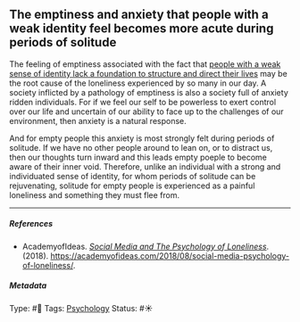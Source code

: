 ## The emptiness and anxiety that people with a weak identity feel becomes more acute during periods of solitude

The feeling of emptiness associated with the fact that [people with a weak sense of identity lack a foundation to structure and direct their lives](People%20with%20a%20weak%20sense%20of%20identity%20lack%20a%20foundation%20to%20structure%20and%20direct%20their%20lives.md) may be the root cause of the loneliness experienced by so many in our day. A society inflicted by a pathology of emptiness is also a society full of anxiety ridden individuals. For if we feel our self to be powerless to exert control over our life and uncertain of our ability to face up to the challenges of our environment, then anxiety is a natural response. 

And for empty people this anxiety is most strongly felt during periods of solitude. If we have no other people around to lean on, or to distract us, then our thoughts turn inward and this leads empty poeple to become aware of their inner void. Therefore, unlike an individual with a strong and individuated sense of identity, for whom periods of solitude can be rejuvenating, solitude for empty people is experienced as a painful loneliness and something they must flee from.

---

##### References

* AcademyofIdeas. *[Social Media and The Psychology of Loneliness](Social%20Media%20and%20The%20Psychology%20of%20Loneliness.md)*. (2018). https://academyofideas.com/2018/08/social-media-psychology-of-loneliness/.

##### Metadata

Type: #🔴 
Tags: [Psychology](Psychology.md)
Status: #☀️ 
